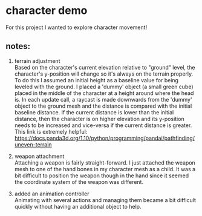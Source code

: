 # character demo    
    
For this project I wanted to explore character movement!    
    
## notes:    
    
1. terrain adjustment    
Based on the character's current elevation relative to "ground" level, the character's y-position will change so it's always on the terrain properly. To do this I assumed an initial height as a baseline value for being leveled with
the ground. I placed a 'dummy' object (a small green cube) placed in the middle of the character at a height around where the head is. In each update call, a raycast is made downwards from the 'dummy' object to the ground mesh and the distance is compared with the initial baseline distance.
If the current distance is lower than the initial distance, then the character is on higher elevation and its y-position needs to be increased and vice-versa if the current distance is greater.        
This link is extremely helpful: https://docs.panda3d.org/1.10/python/programming/pandai/pathfinding/uneven-terrain    
    
2. weapon attachment    
Attaching a weapon is fairly straight-forward. I just attached the weapon mesh to one of the hand bones in my character mesh as a child. It was a bit difficult to position the weapon though in the hand since it seemed
the coordinate system of the weapon was different.     
    
3. added an animation controller    
Animating with several actions and managing them became a bit difficult quickly without having an additional object to help.    